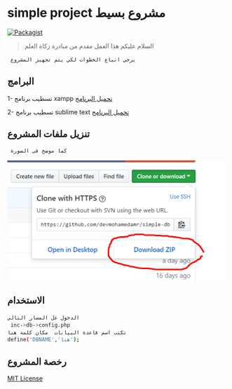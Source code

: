 # simple project مشروع بسيط
[<img src="https://github.com/devmohamedamr/simple-db-project/blob/master/inc/Design/sh.png" align="right" width="150" alt="">](https://github.com/devmohamedamr/simple-db-project/)

[![Packagist](https://img.shields.io/packagist/l/doctrine/orm.svg)](https://github.com/devmohamedamr/simple-db-project/)



> السلام عليكم هذا العمل مقدم من مبادرة زكاة العلم
```sh
 يرجي اتباع الخطوات لكي يتم تجهيز المشروع
```

## البرامج
1- تسطيب برنامج xampp
[تحميل البرنامج](https://www.apachefriends.org/download.html)

2- تسطيب برنامج sublime text 
[تحميل البرنامج](https://www.sublimetext.com/3)

## تنزيل ملفات المشروع
```sh
 كما موضح فى الصورة
```
[<img src="https://github.com/devmohamedamr/simple-project/blob/master/inc/Design/img.png" align="center" width="500" alt="">](https://github.com/devmohamedamr/simple-db-project/)

## الاستخدام 
```sh
الدخول عل المسار التالي 
 inc->db->config.php
تكتب اسم قاعدة البيانات  مكان كلمة هنا 
define('DBNAME','هنا');
```


## رخصة المشروع

[MIT License](https://opensource.org/licenses/MIT)
